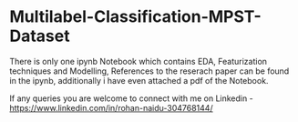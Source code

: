 # Multilabel-Classification-MPST-Dataset

There is only one ipynb Notebook which contains EDA, Featurization techniques and Modelling, 
References to the reserach paper can be found in the ipynb, additionally i have even attached a pdf of the Notebook.

If any queries you are welcome to connect with me on Linkedin - https://www.linkedin.com/in/rohan-naidu-304768144/
